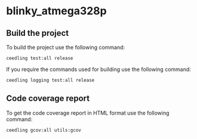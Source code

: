 # blinky_atmega328p

## Build the project

To build the project use the following command:

```{bash}
ceedling test:all release
```

If you require the commands used for building use the following command:

```{bash}
ceedling logging test:all release
```

## Code coverage report

To get the code coverage report in HTML format use the following command:

```{bash}
ceedling gcov:all utils:gcov
```